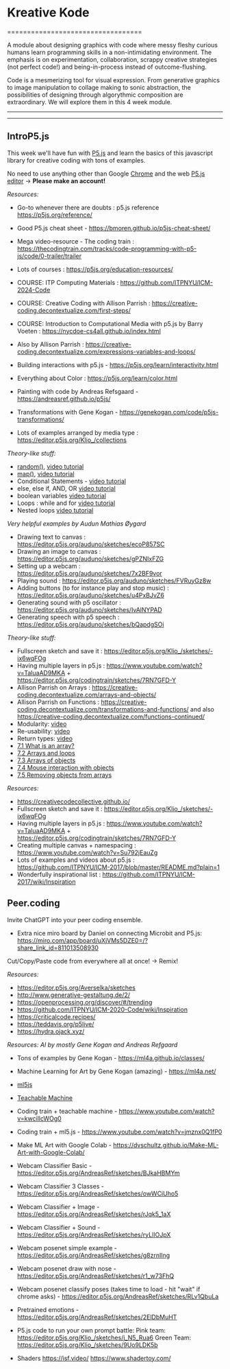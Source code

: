 # Kreative Kode
==================================

A module about designing graphics with code where messy fleshy curious humans learn programming skills in a non-intimidating environment. The emphasis is on experimentation, collaboration, scrappy creative strategies (not perfect code!) and being-in-process instead of outcome-flushing. 

Code is a mesmerizing tool for visual expression. From generative graphics to image manipulation to collage making to sonic abstraction, the possibilities of designing through algorythmic composition are extraordinary. We will explore them in this 4 week module.

_______________________________________________
_______________________________________________


## IntroP5.js

This week we'll have fun with [P5.js](https://p5js.org/) and learn the basics of this javascript library for creative coding with tons of examples. 

No need to use anything other than Google [Chrome](https://www.google.com/chrome/) and the web [P5.js editor](https://editor.p5js.org/) -> **Please make an account!**

_Resources:_ 
* Go-to whenever there are doubts : p5.js reference https://p5js.org/reference/
* Good P5.js cheat sheet - https://bmoren.github.io/p5js-cheat-sheet/
* Mega video-resource - The coding train : https://thecodingtrain.com/tracks/code-programming-with-p5-js/code/0-trailer/trailer

* Lots of courses : https://p5js.org/education-resources/
* COURSE: ITP Computing Materials : https://github.com/ITPNYU/ICM-2024-Code
* COURSE: Creative Coding with Allison Parrish : https://creative-coding.decontextualize.com/first-steps/
* COURSE: Introduction to Computational Media with p5.js by Barry Voeten : https://nycdoe-cs4all.github.io/index.html

* Also by Allison Parrish : https://creative-coding.decontextualize.com/expressions-variables-and-loops/
* Building interactions with p5.js - https://p5js.org/learn/interactivity.html
* Everything about Color : https://p5js.org/learn/color.html
* Painting with code by Andreas Refsgaard - https://andreasref.github.io/p5js/
* Transformations with Gene Kogan - https://genekogan.com/code/p5js-transformations/
* Lots of examples arranged by media type : https://editor.p5js.org/Klio_/collections

_Theory-like stuff:_ 
* [random()](http://p5js.org/reference/#/p5/random), [video tutorial](https://www.youtube.com/watch?v=nfmV2kuQKwA&list=PLRqwX-V7Uu6Zy51Q-x9tMWIv9cueOFTFA&index=9)
* [map()](http://p5js.org/reference/#/p5/map), [video tutorial](https://www.youtube.com/watch?v=nicMAoW6u1g&list=PLRqwX-V7Uu6Zy51Q-x9tMWIv9cueOFTFA&index=8)
* Conditional Statements - [video tutorial](https://www.youtube.com/watch?v=1Osb_iGDdjk&list=PLRqwX-V7Uu6Zy51Q-x9tMWIv9cueOFTFA&index=10)
* else, else if, AND, OR [video tutorial](https://www.youtube.com/watch?v=r2S7j54I68c&list=PLRqwX-V7Uu6Zy51Q-x9tMWIv9cueOFTFA&index=12)
* boolean variables [video tutorial](https://www.youtube.com/watch?v=Rk-_syQluvc&list=PLRqwX-V7Uu6Zy51Q-x9tMWIv9cueOFTFA&index=13)
* Loops : while and for [video tutorial](https://www.youtube.com/watch?v=cnRD9o6odjk&list=PLRqwX-V7Uu6Zy51Q-x9tMWIv9cueOFTFA&index=14)
* Nested loops [video tutorial](https://www.youtube.com/watch?v=1c1_TMdf8b8&list=PLRqwX-V7Uu6Zy51Q-x9tMWIv9cueOFTFA&index=15)

_Very helpful examples by Audun Mathias Øygard_
* Drawing text to canvas : https://editor.p5js.org/auduno/sketches/ecoP857SC
* Drawing an image to canvas : https://editor.p5js.org/auduno/sketches/gPZNIxFZG
* Setting up a webcam : https://editor.p5js.org/auduno/sketches/7x2BF9vor
* Playing sound : https://editor.p5js.org/auduno/sketches/FVRuyGz8w
* Adding buttons (to for instance play and stop music) : https://editor.p5js.org/auduno/sketches/u4PxBJvZ6
* Generating sound with p5 oscillator : https://editor.p5js.org/auduno/sketches/IvAlNYPAD
* Generating speech with p5 speech : https://editor.p5js.org/auduno/sketches/bQapdgSOi

_Theory-like stuff:_
* Fullscreen sketch and save it : https://editor.p5js.org/Klio_/sketches/-ix6wqFOg 
* Having multiple layers in p5.js : https://www.youtube.com/watch?v=TaluaAD9MKA + https://editor.p5js.org/codingtrain/sketches/7RN7GFD-Y
* Allison Parrish on Arrays : https://creative-coding.decontextualize.com/arrays-and-objects/
* Allison Parrish on Functions : https://creative-coding.decontextualize.com/transformations-and-functions/ and also https://creative-coding.decontextualize.com/functions-continued/
* Modularity: [video](https://www.youtube.com/watch?v=wRHAitGzBrg&list=PLRqwX-V7Uu6Zy51Q-x9tMWIv9cueOFTFA&index=16)
* Re-usability: [video](https://www.youtube.com/watch?v=zkc417YapfE&list=PLRqwX-V7Uu6Zy51Q-x9tMWIv9cueOFTFA&index=17)
* Return types: [video](https://www.youtube.com/watch?v=qRnUBiTJ66Y&list=PLRqwX-V7Uu6Zy51Q-x9tMWIv9cueOFTFA&index=18)
* [7.1 What is an array?](https://www.youtube.com/watch?v=VIQoUghHSxU)
* [7.2 Arrays and loops](https://www.youtube.com/watch?v=RXWO3mFuW-I)
* [7.3 Arrays of objects](https://www.youtube.com/watch?v=fBqaA7zRO58)
* [7.4 Mouse interaction with objects](https://www.youtube.com/watch?v=TaN5At5RWH8)
* [7.5 Removing objects from arrays](https://www.youtube.com/watch?v=tA_ZgruFF9k)

_Resources:_ 
* https://creativecodecollective.github.io/
* Fullscreen sketch and save it : https://editor.p5js.org/Klio_/sketches/-ix6wqFOg 
* Having multiple layers in p5.js : https://www.youtube.com/watch?v=TaluaAD9MKA + https://editor.p5js.org/codingtrain/sketches/7RN7GFD-Y
* Creating multiple canvas + namespacing : https://www.youtube.com/watch?v=Su792jEauZg
* Lots of examples and videos about p5.js : https://github.com/ITPNYU/ICM-2017/blob/master/README.md?plain=1
* Wonderfully inspirational list : https://github.com/ITPNYU/ICM-2017/wiki/Inspiration

## Peer.coding 

Invite ChatGPT into your peer coding ensemble.

* Extra nice miro board by Daniel on connecting Microbit and P5.js: https://miro.com/app/board/uXjVMs5DZE0=/?share_link_id=811013508930

Cut/Copy/Paste code from everywhere all at once! -> Remix! 

_Resources:_ 

* https://editor.p5js.org/Averselka/sketches
* http://www.generative-gestaltung.de/2/ 
* https://openprocessing.org/discover/#/trending
* https://github.com/ITPNYU/ICM-2020-Code/wiki/Inspiration
* https://criticalcode.recipes/
* https://teddavis.org/p5live/
* https://hydra.ojack.xyz/

_Resources: AI by mostly Gene Kogan and Andreas Refgaard_ 

* Tons of examples by Gene Kogan - https://ml4a.github.io/classes/
* Machine Learning for Art by Gene Kogan (amazing) - https://ml4a.net/
* [ml5js](https://ml5js.org/)
* [Teachable Machine](https://teachablemachine.withgoogle.com)
* Coding train + teachable machine - https://www.youtube.com/watch?v=kwcillcWOg0
* Coding train + ml5.js - https://www.youtube.com/watch?v=jmznx0Q1fP0
* Make ML Art with Google Colab - https://dvschultz.github.io/Make-ML-Art-with-Google-Colab/
* Webcam Classifier Basic - https://editor.p5js.org/AndreasRef/sketches/BJkaHBMYm
* Webcam Classifier 3 Classes - https://editor.p5js.org/AndreasRef/sketches/owWCiUho5
* Webcam Classifier + Image - https://editor.p5js.org/AndreasRef/sketches/rJqk5_1aX
* Webcam Classifier + Sound - https://editor.p5js.org/AndreasRef/sketches/ryLlIOJpX
* Webcam posenet simple example - https://editor.p5js.org/AndreasRef/sketches/g8zrnIlng
* Webcam posenet draw with nose - https://editor.p5js.org/AndreasRef/sketches/r1_w73FhQ
* Webcam posenet classify poses (takes time to load - hit "wait" if chrome asks) - https://editor.p5js.org/AndreasRef/sketches/RLv1QbuLa
* Pretrained emotions - https://editor.p5js.org/AndreasRef/sketches/2ElDbMuHT

* P5.js code to run your own prompt battle: 
Pink team: https://editor.p5js.org/Klio_/sketches/j_N5_Rua6
Green Team: https://editor.p5js.org/Klio_/sketches/9Uo9LDK5b

* Shaders 
https://isf.video/
https://www.shadertoy.com/

